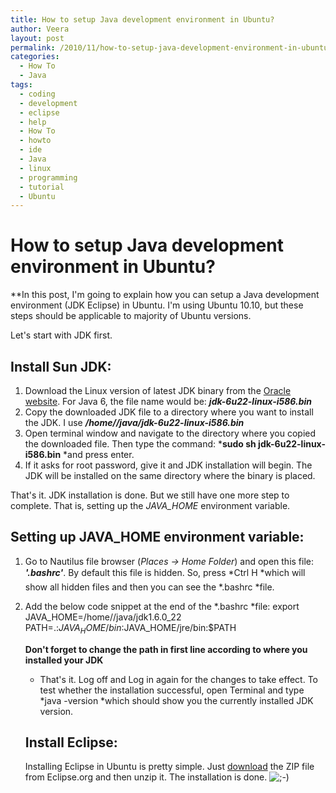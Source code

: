```yaml
---
title: How to setup Java development environment in Ubuntu?
author: Veera
layout: post
permalink: /2010/11/how-to-setup-java-development-environment-in-ubuntu/
categories:
  - How To
  - Java
tags:
  - coding
  - development
  - eclipse
  - help
  - How To
  - howto
  - ide
  - Java
  - linux
  - programming
  - tutorial
  - Ubuntu
---
```

# How to setup Java development environment in Ubuntu?

**In this post, I'm going to explain how you can setup a Java development environment (JDK Eclipse) in Ubuntu. I'm using Ubuntu 10.10, but these steps should be applicable to majority of Ubuntu versions.

Let's start with JDK first.

## Install Sun JDK:

1.  Download the Linux version of latest JDK binary from the [Oracle website][1]. For Java 6, the file name would be: ***jdk-6u22-linux-i586.bin***
2.  Copy the downloaded JDK file to a directory where you want to install the JDK. I use ***/home//java/*jdk-6u22-linux-i586.bin****
3.  Open terminal window and navigate to the directory where you copied the downloaded file. Then type the command: ***sudo sh jdk-6u22-linux-i586.bin** *and press enter.
4.  If it asks for root password, give it and JDK installation will begin. The JDK will be installed on the same directory where the binary is placed.

 [1]: http://www.oracle.com/technetwork/java/javase/downloads/index.html "JDK downloads"

That's it. JDK installation is done. But we still have one more step to complete. That is, setting up the *JAVA_HOME* environment variable.

## Setting up JAVA_HOME environment variable:

1.  Go to Nautilus file browser (*Places -> Home Folder*) and open this file: ***'.bashrc'***. By default this file is hidden. So, press *Ctrl H *which will show all hidden files and then you can see the *.bashrc *file.
2.  Add the below code snippet at the end of the *.bashrc *file: 
        export JAVA_HOME=/home//java/jdk1.6.0_22
        PATH=.:$JAVA_HOME/bin:$JAVA_HOME/jre/bin:$PATH
    
    **Don't forget to change the path in first line according to where you installed your JDK** 
    *   That's it. Log off and Log in again for the changes to take effect. To test whether the installation successful, open Terminal and type *java -version *which should show you the currently installed JDK version. 
    ## Install Eclipse:
    
    Installing Eclipse in Ubuntu is pretty simple. Just [download][2] the ZIP file from Eclipse.org and then unzip it. The installation is done. ![;-)][3]

 [2]: http://www.eclipse.org/downloads/ "Eclipse downloads"
 [3]: http://veerasundar.com/blog/wp-includes/images/smilies/icon_wink.gif